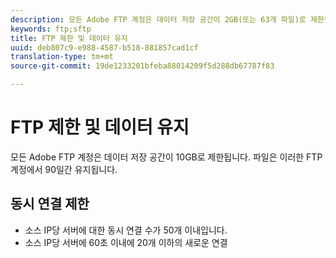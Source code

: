 ```yaml
---
description: 모든 Adobe FTP 계정은 데이터 저장 공간이 2GB(또는 63개 파일)로 제한됩니다. 파일은 이러한 FTP 계정에서 90일간 유지됩니다.
keywords: ftp;sftp
title: FTP 제한 및 데이터 유지
uuid: deb807c9-e988-4587-b518-881857cad1cf
translation-type: tm+mt
source-git-commit: 19de1233201bfeba88014209f5d288db67787f83

---
```



# FTP 제한 및 데이터 유지

모든 Adobe FTP 계정은 데이터 저장 공간이 10GB로 제한됩니다. 파일은 이러한 FTP 계정에서 90일간 유지됩니다.

## 동시 연결 제한

* 소스 IP당 서버에 대한 동시 연결 수가 50개 이내입니다.
* 소스 IP당 서버에 60초 이내에 20개 이하의 새로운 연결
